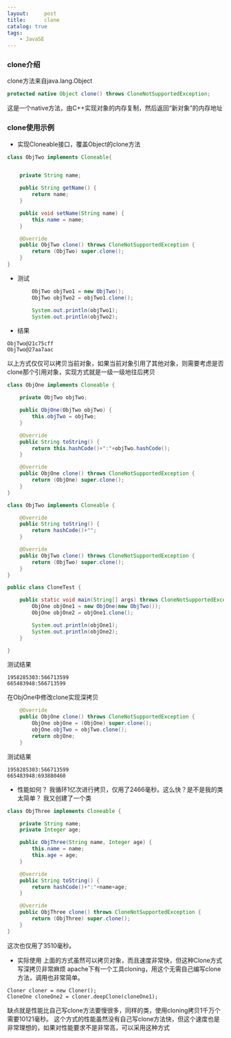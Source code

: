 ```yaml
---
layout:     post
title:      clone
catalog: true
tags:
    - JavaSE
---
```


### clone介绍
clone方法来自java.lang.Object
```java
protected native Object clone() throws CloneNotSupportedException;
```
这是一个native方法，由C++实现对象的内存复制，然后返回“新对象”的内存地址

### clone使用示例
- 实现Cloneable接口，覆盖Object的clone方法
```java
class ObjTwo implements Cloneable{


    private String name;

    public String getName() {
        return name;
    }

    public void setName(String name) {
        this.name = name;
    }

    @Override
    public ObjTwo clone() throws CloneNotSupportedException {
        return (ObjTwo) super.clone();
    }
}
```
- 测试
```java
        ObjTwo objTwo1 = new ObjTwo();
        ObjTwo objTwo2 = objTwo1.clone();

        System.out.println(objTwo1);
        System.out.println(objTwo2);
```
- 结果
```
ObjTwo@21c75cff
ObjTwo@27aa7aac
```

以上方式仅仅可以拷贝当前对象，如果当前对象引用了其他对象，则需要考虑是否clone那个引用对象，实现方式就是一级一级地往后拷贝
```java
class ObjOne implements Cloneable {

    private ObjTwo objTwo;

    public ObjOne(ObjTwo objTwo) {
        this.objTwo = objTwo;
    }

    @Override
    public String toString() {
        return this.hashCode()+":"+objTwo.hashCode();
    }

    @Override
    public ObjOne clone() throws CloneNotSupportedException {
        return (ObjOne) super.clone();
    }
}

class ObjTwo implements Cloneable {

    @Override
    public String toString() {
        return hashCode()+"";
    }

    @Override
    public ObjTwo clone() throws CloneNotSupportedException {
        return (ObjTwo) super.clone();
    }
}

public class CloneTest {

    public static void main(String[] args) throws CloneNotSupportedException {
        ObjOne objOne1 = new ObjOne(new ObjTwo());
        ObjOne objOne2 = objOne1.clone();

        System.out.println(objOne1);
        System.out.println(objOne2);
    }

}

```
测试结果
```
1958285303:566713599
665483948:566713599
```
在ObjOne中修改clone实现深拷贝
```java
    @Override
    public ObjOne clone() throws CloneNotSupportedException {
        ObjOne objOne = (ObjOne) super.clone();
        objOne.objTwo = objTwo.clone();
        return objOne;
    }
```
测试结果
```
1958285303:566713599
665483948:693880460
```
- 性能如何？
我循环1亿次进行拷贝，仅用了2466毫秒。这么快？是不是我的类太简单？
我又创建了一个类
```java
class ObjThree implements Cloneable {

    private String name;
    private Integer age;

    public ObjThree(String name, Integer age) {
        this.name = name;
        this.age = age;
    }

    @Override
    public String toString() {
        return hashCode()+":"+name+age;
    }

    @Override
    public ObjThree clone() throws CloneNotSupportedException {
        return (ObjThree) super.clone();
    }
}
```
这次也仅用了3510毫秒。

- 实际使用
上面的方式虽然可以拷贝对象，而且速度非常快，但这种Clone方式写深拷贝非常麻烦
apache下有一个工具cloning，用这个无需自己编写clone方法，调用也非常简单。
```
Cloner cloner = new Cloner();
CloneOne cloneOne2 = cloner.deepClone(cloneOne1);
```
缺点就是性能比自己写clone方法要慢很多，同样的类，使用cloning拷贝1千万个需要10121毫秒。
这个方式的性能虽然没有自己写clone方法快，但这个速度也是非常理想的，如果对性能要求不是非常高，可以采用这种方式
